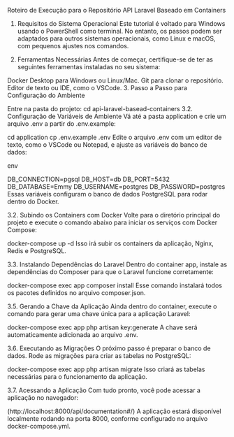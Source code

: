 Roteiro de Execução para o Repositório API Laravel Baseado em Containers
1. Requisitos do Sistema Operacional
Este tutorial é voltado para Windows usando o PowerShell como terminal. No entanto, os passos podem ser adaptados para outros sistemas operacionais, como Linux e macOS, com pequenos ajustes nos comandos.

2. Ferramentas Necessárias
Antes de começar, certifique-se de ter as seguintes ferramentas instaladas no seu sistema:

Docker Desktop para Windows ou Linux/Mac.
Git para clonar o repositório.
Editor de texto ou IDE, como o VSCode.
3. Passo a Passo para Configuração do Ambiente



Entre na pasta do projeto:
cd api-laravel-basead-containers
3.2. Configuração de Variáveis de Ambiente
Vá até a pasta application e crie um arquivo .env a partir do .env.example:


cd application
cp .env.example .env
Edite o arquivo .env com um editor de texto, como o VSCode ou Notepad, e ajuste as variáveis do banco de dados:

env

DB_CONNECTION=pgsql
DB_HOST=db
DB_PORT=5432
DB_DATABASE=Emmy
DB_USERNAME=postgres
DB_PASSWORD=postgres
Essas variáveis configuram o banco de dados PostgreSQL para rodar dentro do Docker.

3.2. Subindo os Containers com Docker
Volte para o diretório principal do projeto e execute o comando abaixo para iniciar os serviços com Docker Compose:


docker-compose up -d
Isso irá subir os containers da aplicação, Nginx, Redis e PostgreSQL.

3.3. Instalando Dependências do Laravel
Dentro do container app, instale as dependências do Composer para que o Laravel funcione corretamente:


docker-compose exec app composer install
Esse comando instalará todos os pacotes definidos no arquivo composer.json.

3.5. Gerando a Chave da Aplicação
Ainda dentro do container, execute o comando para gerar uma chave única para a aplicação Laravel:


docker-compose exec app php artisan key:generate
A chave será automaticamente adicionada ao arquivo .env.

3.6. Executando as Migrações
O próximo passo é preparar o banco de dados. Rode as migrações para criar as tabelas no PostgreSQL:


docker-compose exec app php artisan migrate
Isso criará as tabelas necessárias para o funcionamento da aplicação.

3.7. Acessando a Aplicação
Com tudo pronto, você pode acessar a aplicação no navegador:


(http://localhost:8000/api/documentation#/)
A aplicação estará disponível localmente rodando na porta 8000, conforme configurado no arquivo docker-compose.yml.
